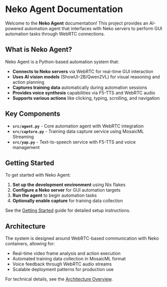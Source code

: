 # Neko Agent Documentation

Welcome to the **Neko Agent** documentation! This project provides an AI-powered automation agent that interfaces with Neko servers to perform GUI automation tasks through WebRTC connections.

## What is Neko Agent?

Neko Agent is a Python-based automation system that:

- **Connects to Neko servers** via WebRTC for real-time GUI interaction
- **Uses AI vision models** (ShowUI-2B/Qwen2VL) for visual reasoning and action planning  
- **Captures training data** automatically during automation sessions
- **Provides voice synthesis** capabilities via F5-TTS and WebRTC audio
- **Supports various actions** like clicking, typing, scrolling, and navigation

## Key Components

- **`src/agent.py`** - Core automation agent with WebRTC integration
- **`src/capture.py`** - Training data capture service using MosaicML Streaming
- **`src/yap.py`** - Text-to-speech service with F5-TTS and voice management

## Getting Started

To get started with Neko Agent:

1. **Set up the development environment** using Nix flakes
2. **Configure a Neko server** for GUI automation targets
3. **Run the agent** to begin automation tasks
4. **Optionally enable capture** for training data collection

See the [Getting Started](./user-guide/getting-started.md) guide for detailed setup instructions.

## Architecture

The system is designed around WebRTC-based communication with Neko containers, allowing for:

- Real-time video frame analysis and action execution
- Automated training data collection in MosaicML format
- Voice feedback through WebRTC audio streams
- Scalable deployment patterns for production use

For technical details, see the [Architecture Overview](./developer-guide/architecture.md).